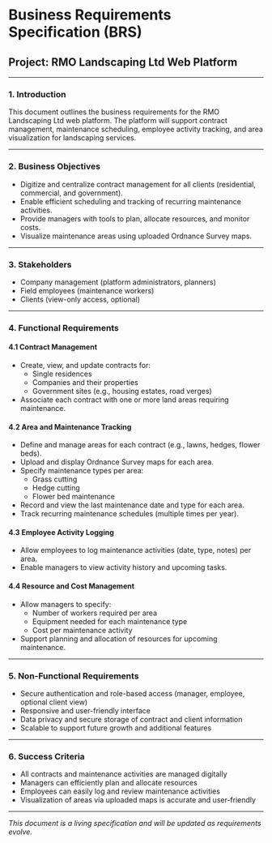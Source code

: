 # Business Requirements Specification (BRS)

## Project: RMO Landscaping Ltd Web Platform

---

### 1. Introduction
This document outlines the business requirements for the RMO Landscaping Ltd web platform. The platform will support contract management, maintenance scheduling, employee activity tracking, and area visualization for landscaping services.

---

### 2. Business Objectives
- Digitize and centralize contract management for all clients (residential, commercial, and government).
- Enable efficient scheduling and tracking of recurring maintenance activities.
- Provide managers with tools to plan, allocate resources, and monitor costs.
- Visualize maintenance areas using uploaded Ordnance Survey maps.

---

### 3. Stakeholders
- Company management (platform administrators, planners)
- Field employees (maintenance workers)
- Clients (view-only access, optional)

---

### 4. Functional Requirements
#### 4.1 Contract Management
- Create, view, and update contracts for:
  - Single residences
  - Companies and their properties
  - Government sites (e.g., housing estates, road verges)
- Associate each contract with one or more land areas requiring maintenance.

#### 4.2 Area and Maintenance Tracking
- Define and manage areas for each contract (e.g., lawns, hedges, flower beds).
- Upload and display Ordnance Survey maps for each area.
- Specify maintenance types per area:
  - Grass cutting
  - Hedge cutting
  - Flower bed maintenance
- Record and view the last maintenance date and type for each area.
- Track recurring maintenance schedules (multiple times per year).

#### 4.3 Employee Activity Logging
- Allow employees to log maintenance activities (date, type, notes) per area.
- Enable managers to view activity history and upcoming tasks.

#### 4.4 Resource and Cost Management
- Allow managers to specify:
  - Number of workers required per area
  - Equipment needed for each maintenance type
  - Cost per maintenance activity
- Support planning and allocation of resources for upcoming maintenance.

---

### 5. Non-Functional Requirements
- Secure authentication and role-based access (manager, employee, optional client view)
- Responsive and user-friendly interface
- Data privacy and secure storage of contract and client information
- Scalable to support future growth and additional features

---

### 6. Success Criteria
- All contracts and maintenance activities are managed digitally
- Managers can efficiently plan and allocate resources
- Employees can easily log and review maintenance activities
- Visualization of areas via uploaded maps is accurate and user-friendly

---

*This document is a living specification and will be updated as requirements evolve.*
